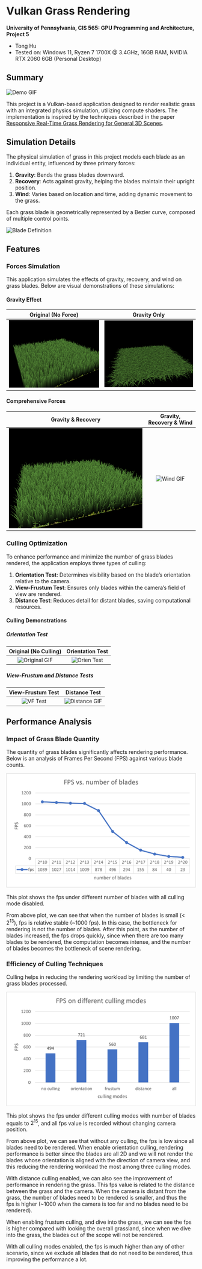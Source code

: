 # Vulkan Grass Rendering

**University of Pennsylvania, CIS 565: GPU Programming and Architecture, Project 5**

* Tong Hu
* Tested on: Windows 11, Ryzen 7 1700X @ 3.4GHz, 16GB RAM, NVIDIA RTX 2060 6GB (Personal Desktop)

## Summary

![Demo GIF](/img/demo.gif)

This project is a Vulkan-based application designed to render realistic grass with an integrated physics simulation, utilizing compute shaders. The implementation is inspired by the techniques described in the paper [Responsive Real-Time Grass Rendering for General 3D Scenes](https://www.cg.tuwien.ac.at/research/publications/2017/JAHRMANN-2017-RRTG/JAHRMANN-2017-RRTG-draft.pdf).

## Simulation Details

The physical simulation of grass in this project models each blade as an individual entity, influenced by three primary forces:

1. **Gravity**: Bends the grass blades downward.
2. **Recovery**: Acts against gravity, helping the blades maintain their upright position.
3. **Wind**: Varies based on location and time, adding dynamic movement to the grass.

Each grass blade is geometrically represented by a Bezier curve, composed of multiple control points.

![Blade Definition](./img/blade_model.jpg)

## Features

### Forces Simulation

This application simulates the effects of gravity, recovery, and wind on grass blades. Below are visual demonstrations of these simulations:

#### Gravity Effect

|  Original (No Force) | Gravity Only |
|:--------------------:|:-------------:|
| ![No Force Pic](/img/no_force_no_cull.png)   | ![Gravity Pic](/img/gravity_no_cull.png) |

#### Comprehensive Forces

| Gravity & Recovery | Gravity, Recovery & Wind |
|:------------------:|:-------------------------:|
| ![Recovery Pic](/img/recovery_no_cull.png) | ![Wind GIF](/img/wind_no_cull.gif)          |

### Culling Optimization

To enhance performance and minimize the number of grass blades rendered, the application employs three types of culling:

1. **Orientation Test**: Determines visibility based on the blade’s orientation relative to the camera.
2. **View-Frustum Test**: Ensures only blades within the camera’s field of view are rendered.
3. **Distance Test**: Reduces detail for distant blades, saving computational resources.

#### Culling Demonstrations

##### Orientation Test

|  Original (No Culling) | Orientation Test |
|:------------------:|:------------:|
|  ![Original GIF](/img/wind_no_cull.gif)  | ![Orien Test](/img/orientation_cull.gif) |

##### View-Frustum and Distance Tests

|  View-Frustum Test | Distance Test |
|:------------------:|:------------:|
|  ![VF Test](/img/frustum_cull.gif)  | ![Distance GIF](/img/distance_cull.gif) |

## Performance Analysis

### Impact of Grass Blade Quantity

The quantity of grass blades significantly affects rendering performance. Below is an analysis of Frames Per Second (FPS) against various blade counts.

![FPS vs #Blades](/img/fps_blades.png)

This plot shows the fps under different number of blades with all culling mode disabled.

From above plot, we can see that when the number of blades is small (< $2^{13}$), fps is relative stable (~1000 fps). In this case, the bottleneck for rendering is not the number of blades. After this point, as the number of blades increased, the fps drops quickly, since when there are too many blades to be rendered, the computation becomes intense, and the number of blades becomes the bottleneck of scene rendering.

### Efficiency of Culling Techniques

Culling helps in reducing the rendering workload by limiting the number of grass blades processed.

![FPS vs Culling Methods](/img/fps_culling.png)

This plot shows the fps under different culling modes with number of blades equals to $2^{15}$, and all fps value is recorded without changing camera position.

From above plot, we can see that without any culling, the fps is low since all blades need to be rendered. When enable orientation culling, rendering performance is better since the blades are all 2D and we will not render the blades whose orientation is aligned with the direction of camera view, and this reducing the rendering workload the most among three culling modes. 

With distance culling enabled, we can also see the improvement of performance in rendering the grass. This fps value is related to the distance between the grass and the camera. When the camera is distant from the grass, the number of blades need to be rendered is smaller, and thus the fps is higher (~1000 when the camera is too far and no blades need to be rendered).

When enabling frustum culling, and dive into the grass, we can see the fps is higher compared with looking the overall grassland, since when we dive into the grass, the blades out of the scope will not be rendered.

With all culling modes enabled, the fps is much higher than any of other scenario, since we exclude all blades that do not need to be rendered, thus improving the performance a lot.

